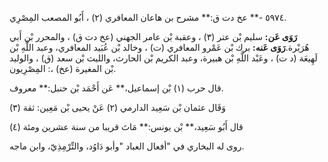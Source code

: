 ٥٩٧٤ -** عخ دت ق:** مشرح بن هاعان المعافري (٢) ، أَبُو المصعب المِصْرِي.

**رَوَى عَن:** سليم بْن عتر (٣) ، وعقبة بْن عامر الجهني (عخ دت ق) ، والمحرر بْن أَبي هُرَيْرة.**رَوَى عَنه:** برك بْن عَمْرو المعافري (ت) ، وخالد بْن عُبَيد المعافري، وعبد اللَّهِ بْن لَهِيعَة (د ت) ، وعَبْد اللَّهِ بْن هبيرة، وعبد الكريم بْن الحارث، والليث بْن سعد (ق) ، والوليد بْن المغيرة (عخ) ،: المِصْرِيون.

قال حرب (١) بْن إسماعيل،** عَن أَحْمَد بْن حنبل:** معروف.

وَقَال عثمان بْن سَعِيد الدارمي (٢) عَنْ يحيى بْن مَعِين: ثقة (٣)

قال أَبُو سَعِيد،** بْن يونس:** مَاتَ قريبا من سنة عشرين ومئة (٤)

روى له البخاري في "أفعال العباد "وأبو دَاوُد، والتِّرْمِذِيّ، وابن ماجه.